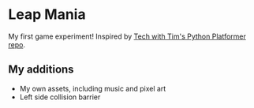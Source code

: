 # Leap Mania

My first game experiment! Inspired by [Tech with Tim's Python Platformer repo](https://github.com/techwithtim/Python-Platformer).

## My additions
- My own assets, including music and pixel art
- Left side collision barrier